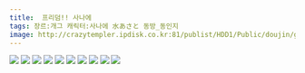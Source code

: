 ```yaml
---
title:  프리덤!! 사나에
tags: 장르:개그 캐릭터:사나에 水あさと 동방_동인지
image: http://crazytempler.ipdisk.co.kr:81/publist/HDD1/Public/doujin/ghap/5507/001.jpg
---
```

<img src="http://crazytempler.ipdisk.co.kr:81/publist/HDD1/Public/doujin/ghap/5507/001.jpg">
<img src="http://crazytempler.ipdisk.co.kr:81/publist/HDD1/Public/doujin/ghap/5507/002.jpg">
<img src="http://crazytempler.ipdisk.co.kr:81/publist/HDD1/Public/doujin/ghap/5507/003.jpg">
<img src="http://crazytempler.ipdisk.co.kr:81/publist/HDD1/Public/doujin/ghap/5507/004.jpg">
<img src="http://crazytempler.ipdisk.co.kr:81/publist/HDD1/Public/doujin/ghap/5507/005.jpg">
<img src="http://crazytempler.ipdisk.co.kr:81/publist/HDD1/Public/doujin/ghap/5507/006.jpg">
<img src="http://crazytempler.ipdisk.co.kr:81/publist/HDD1/Public/doujin/ghap/5507/007.jpg">
<img src="http://crazytempler.ipdisk.co.kr:81/publist/HDD1/Public/doujin/ghap/5507/008.jpg">
<img src="http://crazytempler.ipdisk.co.kr:81/publist/HDD1/Public/doujin/ghap/5507/009.jpg">
<img src="http://crazytempler.ipdisk.co.kr:81/publist/HDD1/Public/doujin/ghap/5507/010.jpg">
